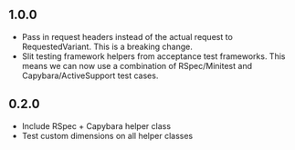 ## 1.0.0

* Pass in request headers instead of the actual request to RequestedVariant.
  This is a breaking change.
* Slit testing framework helpers from acceptance test frameworks. This means we
  can now use a combination of RSpec/Minitest and Capybara/ActiveSupport test
  cases.

## 0.2.0

* Include RSpec + Capybara helper class
* Test custom dimensions on all helper classes
